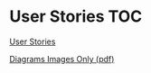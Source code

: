 # User Stories TOC

[User Stories](userStory.md)

[Diagrams Images Only (pdf)](diagramsImageOnly.pdf)